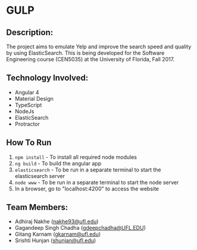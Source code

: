  # GULP
 
 ## Description: 
 The project aims to emulate Yelp and improve the search speed and quality by using ElasticSearch. This is being developed for the Software Engineering course (CEN5035) at the University of Florida, Fall 2017.
 
 ## Technology Involved:
  - Angular 4
  - Material Design
  - TypeScript
  - NodeJs
  - ElasticSearch
  - Protractor
 
 ## How To Run
 1. `npm install` - To install all required node modules
 2. `ng build` - To build the angular app
 3. `elasticsearch` - To be run in a separate terminal to start the elasticsearch server
 4. `node www` - To be run in a separate terminal to start the node server 
 5. In a browser, go to "localhost:4200" to access the website
 
 ## Team Members:
  - Adhiraj Nakhe (nakhe93@ufl.edu)
  - Gagandeep Singh Chadha (gdeepchadha@UFL.EDU)
  - Gitang Karnam (gkarnam@ufl.edu)
  - Srishti Hunjan (shunjan@ufl.edu)
